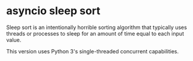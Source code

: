 # asyncio sleep sort

Sleep sort is an intentionally horrible sorting algorithm that typically uses
threads or processes to sleep for an amount of time equal to each input value.

This version uses Python 3's single-threaded concurrent capabilities.
